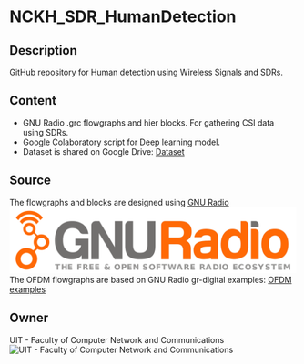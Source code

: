 # NCKH_SDR_HumanDetection
## Description
GitHub repository for Human detection using Wireless Signals and SDRs.
## Content
- GNU Radio .grc flowgraphs and hier blocks. For gathering CSI data using SDRs.
- Google Colaboratory script for Deep learning model.
- Dataset is shared on Google Drive: [Dataset](https://drive.google.com/drive/folders/1s_cdYp4hh06bH-QlI7Fbl0TOXgq8W-01?usp=sharing)
## Source
The flowgraphs and blocks are designed using [GNU Radio](https://github.com/gnuradio/gnuradio)
![GNU Radio](https://github.com/gnuradio/gnuradio/raw/main/docs/gnuradio.png)
The OFDM flowgraphs are based on GNU Radio gr-digital examples: [OFDM examples](https://github.com/gnuradio/gnuradio/tree/main/gr-digital/examples/ofdm)
## Owner
UIT - Faculty of Computer Network and Communications
![UIT - Faculty of Computer Network and Communications](https://nc.uit.edu.vn/wp-content/uploads/2019/08/logoncuit-2.png)
